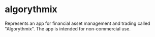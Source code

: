 # algorythmix
Represents an app for financial asset management and trading called "Algorythmix". The app is intended for non-commercial use.
